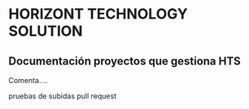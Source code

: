 # HORIZONT TECHNOLOGY SOLUTION 

## Documentación proyectos que gestiona HTS

Comenta....

pruebas de subidas pull request
